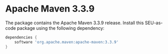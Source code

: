 # Apache Maven 3.3.9

The package contains the Apache Maven 3.3.9 release. Install this SEU-as-code
package using the following dependency:
```groovy
dependencies {
	software 'org.apache.maven:apache-maven:3.3.9'
}
```
